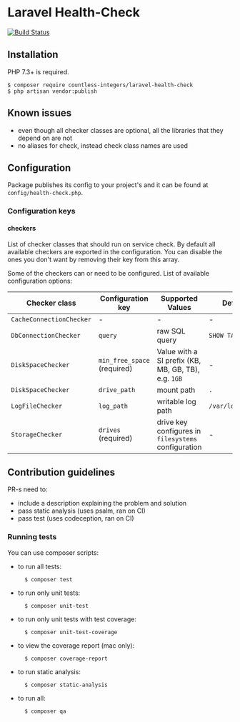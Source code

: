 # Laravel Health-Check

[![Build Status](https://travis-ci.com/countless-integers/laravel-health-check.svg?branch=master)](https://travis-ci.com/countless-integers/laravel-health-check)

## Installation

PHP 7.3+ is required.

    $ composer require countless-integers/laravel-health-check
    $ php artisan vendor:publish
    
## Known issues

* even though all checker classes are optional, all the libraries that they depend on are not
* no aliases for check, instead check class names are used
    
## Configuration 

Package publishes its config to your project's and it can be found at `config/health-check.php`.

### Configuration keys

#### checkers

List of checker classes that should run on service check. By default all available checkers are exported in the configuration. You can disable the ones you don't want by removing their key from this array.

Some of the checkers can or need to be configured. List of available configuration options:

Checker class | Configuration key | Supported Values | Default value
------------- | ------------------| ---------------- | -------------
`CacheConnectionChecker` | - | - | -
`DbConnectionChecker` | `query` | raw SQL query | `SHOW TABLES`
`DiskSpaceChecker` | `min_free_space` (required) | Value with a SI prefix (KB, MB, GB, TB), e.g. `1GB` | -
`DiskSpaceChecker` | `drive_path` | mount path | `.`
`LogFileChecker` | `log_path` | writable log path | `/var/log/laravel.log`
`StorageChecker` | `drives` (required) | drive key configures in `filesystems` configuration | -

## Contribution guidelines

PR-s need to:

* include a description explaining the problem and solution
* pass static analysis (uses psalm, ran on CI)
* pass test (uses codeception, ran on CI)

### Running tests

You can use composer scripts:

* to run all tests:

        $ composer test
        
* to run only unit tests:

        $ composer unit-test
        
* to run only unit tests with test coverage:

        $ composer unit-test-coverage
        
* to view the coverage report (mac only):

        $ composer coverage-report
        
* to run static analysis:

        $ composer static-analysis
        
* to run all:

        $ composer qa
